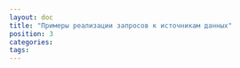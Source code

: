 ```yaml
---
layout: doc
title: "Примеры реализации запросов к источникам данных"
position: 3
categories: 
tags: 
---
```


